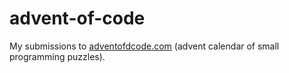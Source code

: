# advent-of-code
My submissions to [adventofdcode.com](https://adventofcode.com/) (advent calendar of small programming puzzles).
